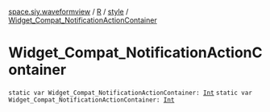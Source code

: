 [space.siy.waveformview](../../index.md) / [R](../index.md) / [style](index.md) / [Widget_Compat_NotificationActionContainer](./-widget_-compat_-notification-action-container.md)

# Widget_Compat_NotificationActionContainer

`static var Widget_Compat_NotificationActionContainer: `[`Int`](https://kotlinlang.org/api/latest/jvm/stdlib/kotlin/-int/index.html)
`static var Widget_Compat_NotificationActionContainer: `[`Int`](https://kotlinlang.org/api/latest/jvm/stdlib/kotlin/-int/index.html)